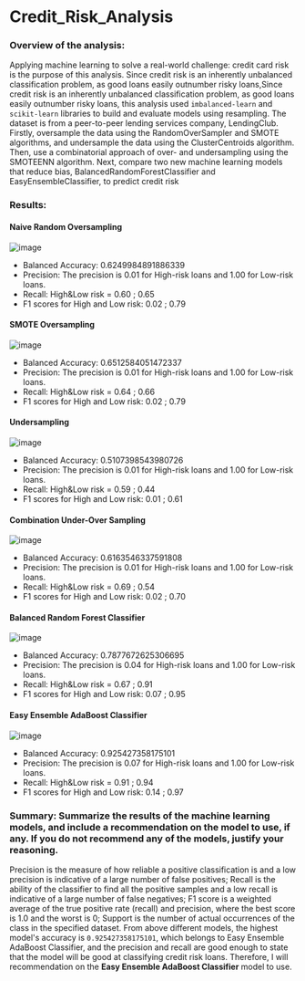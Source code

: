 # Credit_Risk_Analysis
### Overview of the analysis: 
Applying machine learning to solve a real-world challenge: credit card risk is the purpose of this analysis. Since credit risk is an inherently unbalanced classification problem, as good loans easily outnumber risky loans,Since credit risk is an inherently unbalanced classification problem, as good loans easily outnumber risky loans, this analysis used `imbalanced-learn` and `scikit-learn` libraries to build and evaluate models using resampling. The dataset is from a peer-to-peer lending services company, LendingClub. Firstly, oversample the data using the RandomOverSampler and SMOTE algorithms, and undersample the data using the ClusterCentroids algorithm. Then, use a combinatorial approach of over- and undersampling using the SMOTEENN algorithm. Next, compare two new machine learning models that reduce bias, BalancedRandomForestClassifier and EasyEnsembleClassifier, to predict credit risk

### Results: 
#### Naive Random Oversampling

![image](https://user-images.githubusercontent.com/103073631/183362801-5d88c43d-6ec7-44be-9696-2d7e0e14b620.png)

- Balanced Accuracy: 0.6249984891886339
- Precision: The precision is 0.01 for High-risk loans and 1.00 for Low-risk loans.
- Recall: High&Low risk = 0.60 ; 0.65
- F1 scores for High and Low risk: 0.02 ; 0.79

#### SMOTE Oversampling

![image](https://user-images.githubusercontent.com/103073631/183365147-963fa779-7e98-48a2-b820-a76eb3e8f1f8.png)

- Balanced Accuracy: 0.6512584051472337
- Precision: The precision is 0.01 for High-risk loans and 1.00 for Low-risk loans.
- Recall: High&Low risk = 0.64 ; 0.66
- F1 scores for High and Low risk: 0.02 ; 0.79

#### Undersampling

![image](https://user-images.githubusercontent.com/103073631/183366077-2af70e0e-e1cd-4354-8039-f48b2c3e3dd3.png)

- Balanced Accuracy: 0.5107398543980726
- Precision: The precision is 0.01 for High-risk loans and 1.00 for Low-risk loans.
- Recall: High&Low risk = 0.59 ; 0.44
- F1 scores for High and Low risk: 0.01 ; 0.61

#### Combination Under-Over Sampling

![image](https://user-images.githubusercontent.com/103073631/183366304-cf2f8416-0fde-4036-9788-8f5c177ac8b6.png)

- Balanced Accuracy: 0.6163546337591808
- Precision: The precision is 0.01 for High-risk loans and 1.00 for Low-risk loans.
- Recall: High&Low risk = 0.69 ; 0.54
- F1 scores for High and Low risk: 0.02 ; 0.70

#### Balanced Random Forest Classifier

![image](https://user-images.githubusercontent.com/103073631/183366715-d49d1669-6dd0-4de7-83fc-2fcd9fe0411f.png)

- Balanced Accuracy: 0.7877672625306695
- Precision: The precision is 0.04 for High-risk loans and 1.00 for Low-risk loans.
- Recall: High&Low risk = 0.67 ; 0.91
- F1 scores for High and Low risk: 0.07 ; 0.95

#### Easy Ensemble AdaBoost Classifier

![image](https://user-images.githubusercontent.com/103073631/183366894-3283abd5-28a0-458e-ac7c-9d323f8a31a3.png)

- Balanced Accuracy: 0.925427358175101
- Precision: The precision is 0.07 for High-risk loans and 1.00 for Low-risk loans.
- Recall: High&Low risk = 0.91 ; 0.94
- F1 scores for High and Low risk: 0.14 ; 0.97

### Summary: Summarize the results of the machine learning models, and include a recommendation on the model to use, if any. If you do not recommend any of the models, justify your reasoning.
Precision is the measure of how reliable a positive classification is and a low precision is indicative of a large number of false positives; Recall is the ability of the classifier to find all the positive samples and a low recall is indicative of a large number of false negatives; F1 score is a weighted average of the true positive rate (recall) and precision, where the best score is 1.0 and the worst is 0; Support is the number of actual occurrences of the class in the specified dataset. From above different models, the highest model's accuracy is `0.925427358175101`, which belongs to Easy Ensemble AdaBoost Classifier, and the precision and recall are good enough to state that the model will be good at classifying credit risk loans. Therefore, I will recommendation on the ****Easy Ensemble AdaBoost Classifier**** model to use.
